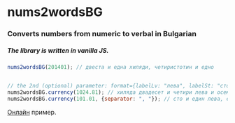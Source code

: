 # nums2wordsBG
### Converts numbers from numeric to verbal in Bulgarian
##### The library is written in vanilla JS.

```javascript
nums2wordsBG(201401); // двеста и една хиляди, четиристотин и едно


// the 2nd (optional) parameter: format={labelLv: "лева", labelSt: "стотинки", separator:" и "}
nums2wordsBG.currency(1024.81); // хиляда двадесет и четири лева и осемдесет и една стотинки
nums2wordsBG.currency(101.01, {separator: ", "}); // сто и един лева, една стотинка
```

[Онлайн](https://vidul-nikolaev-petrov.github.io/nums2wordsBG) пример.

